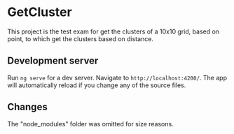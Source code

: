 # GetCluster

This project is the test exam for get the clusters of a 10x10 grid, based on point, to which get the clusters based on distance.

## Development server

Run `ng serve` for a dev server. Navigate to `http://localhost:4200/`. The app will automatically reload if you change any of the source files.

## Changes

The "node_modules" folder was omitted for size reasons.

